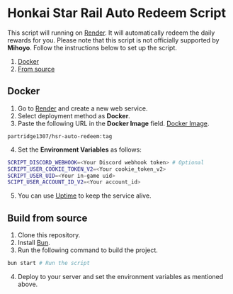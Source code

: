 # Honkai Star Rail Auto Redeem Script

This script will running on [Render](https://render.com). It will automatically redeem the daily rewards for you. Please note that this script is not officially supported by **Mihoyo**. Follow the instructions below to set up the script.


1. [Docker](#%EF%B8%8F-docker)
2. [From source](#%EF%B8%8F-build-from-source)
## Docker
1. Go to [Render](https://render.com) and create a new web service.
2. Select deployment method as **Docker**.
3. Paste the following URL in the **Docker Image** field. [Docker Image](https://hub.docker.com/r/partridge1307/hsr-auto-redeem).
```
partridge1307/hsr-auto-redeem:tag
```
4. Set the **Environment Variables** as follows:
``` bash
SCRIPT_DISCORD_WEBHOOK=<Your Discord webhook token> # Optional
SCRIPT_USER_COOKIE_TOKEN_V2=<Your cookie_token_v2>
SCRIPT_USER_UID=<Your in-game uid>
SCIPT_USER_ACCOUNT_ID_V2=<Your account_id>
```
5. You can use [Uptime](https://uptime.com/) to keep the service alive.

## Build from source
1. Clone this repository.
2. Install [Bun](https://bun.sh/).
3. Run the following command to build the project.
``` bash
bun start # Run the script
```
4. Deploy to your server and set the environment variables as mentioned above.
